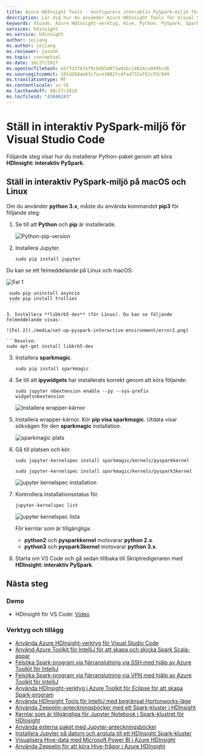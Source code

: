 ```yaml
---
title: Azure HDInsight Tools - konfigurera interaktiv PySpark-miljö för Visual Studio Code
description: Lär dig hur du använder Azure HDInsight Tools för Visual Studio Code för att skapa och skicka frågor och skript.
keywords: VScode, Azure HDInsight-verktyg, Hive, Python, PySpark, Spark, HDInsight, Hadoop, LLAP, Interactive Hive, interaktiv fråga
services: hdinsight
ms.service: hdinsight
author: jejiang
ms.author: jejiang
ms.reviewer: jasonh
ms.topic: conceptual
ms.date: 10/27/2017
ms.openlocfilehash: e57fd3747ef9cbd55d073e02bc14816ca949bcd6
ms.sourcegitcommit: 161d268ae63c7ace3082fc4fad732af61c55c949
ms.translationtype: MT
ms.contentlocale: sv-SE
ms.lasthandoff: 08/27/2018
ms.locfileid: "43046243"
---
```

# <a name="set-up-the-pyspark-interactive-environment-for-visual-studio-code"></a>Ställ in interaktiv PySpark-miljö för Visual Studio Code

Följande steg visar hur du installerar Python-paket genom att köra **HDInsight: interaktiv PySpark**.


## <a name="set-up-the-pyspark-interactive-environment-on-macos-and-linux"></a>Ställ in interaktiv PySpark-miljö på macOS och Linux
Om du använder **python 3.x**, måste du använda kommandot **pip3** för följande steg:

1. Se till att **Python** och **pip** är installerade.
 
    ![Python-pip-version](./media/set-up-pyspark-interactive-environment/check-python-pip-version.png)

2.  Installera Jupyter.
    ```
    sudo pip install jupyter
    ```
   Du kan se ett felmeddelande på Linux och macOS:

   ![Fel 1](./media/set-up-pyspark-interactive-environment/error1.png)

   ```Resolve:
    sudo pip uninstall asyncio
    sudo pip install trollies
    ```

3. Installera **libkrb5 dev** (för Linux). Du kan se följande felmeddelande visas:

   ![Fel 2](./media/set-up-pyspark-interactive-environment/error2.png)
       
   ```Resolve:
   sudo apt-get install libkrb5-dev 
   ```

3. Installera **sparkmagic**.
   ```
   sudo pip install sparkmagic
   ```

4. Se till att **ipywidgets** har installerats korrekt genom att köra följande:
   ```
   sudo jupyter nbextension enable --py --sys-prefix widgetsnbextension
   ```
   ![Installera wrapper-kärnor](./media/set-up-pyspark-interactive-environment/ipywidget-enable.png)
 

5. Installera wrapper-kärnor. Kör **pip visa sparkmagic**. Utdata visar sökvägen för den **sparkmagic** installation. 

    ![sparkmagic plats](./media/set-up-pyspark-interactive-environment/sparkmagic-location.png)
   
6. Gå till platsen och kör:

   ```Python2
   sudo jupyter-kernelspec install sparkmagic/kernels/pysparkkernel   
   ```
   ```Python3
   sudo jupyter-kernelspec install sparkmagic/kernels/pyspark3kernel
   ```

   ![jupyter kernelspec installation](./media/set-up-pyspark-interactive-environment/jupyter-kernelspec-install.png)
7. Kontrollera installationsstatus för.

    ```
    jupyter-kernelspec list
    ```
    ![jupyter kernelspec lista](./media/set-up-pyspark-interactive-environment/jupyter-kernelspec-list.png)

    För kernlar som är tillgängliga: 
    - **python2** och **pysparkkernel** motsvarar **python 2.x**. 
    - **python3** och **pyspark3kernel** motsvarar **python 3.x**. 

8. Starta om VS Code och gå sedan tillbaka till Skriptredigeraren med **HDInsight: interaktiv PySpark**.

## <a name="next-steps"></a>Nästa steg

### <a name="demo"></a>Demo
* HDInsight för VS Code: [Video](https://go.microsoft.com/fwlink/?linkid=858706)

### <a name="tools-and-extensions"></a>Verktyg och tillägg
* [Använda Azure HDInsight-verktyg för Visual Studio Code](hdinsight-for-vscode.md)
* [Använd Azure Toolkit för IntelliJ för att skapa och skicka Spark Scala-appar](spark/apache-spark-intellij-tool-plugin.md)
* [Felsöka Spark-program via fjärranslutning via SSH med hjälp av Azure Toolkit för IntelliJ](spark/apache-spark-intellij-tool-debug-remotely-through-ssh.md)
* [Felsöka Spark-program via fjärranslutning via VPN med hjälp av Azure Toolkit för IntelliJ](spark/apache-spark-intellij-tool-plugin-debug-jobs-remotely.md)
* [Använda HDInsight-verktyg i Azure Toolkit för Eclipse för att skapa Spark-program](spark/apache-spark-eclipse-tool-plugin.md)
* [Använda HDInsight Tools för IntelliJ med begränsat Hortonworks-läge](hadoop/hdinsight-tools-for-intellij-with-hortonworks-sandbox.md)
* [Använda Zeppelin-anteckningsböcker med ett Spark-kluster i HDInsight](spark/apache-spark-zeppelin-notebook.md)
* [Kernlar som är tillgängliga för Jupyter Notebook i Spark-klustret för HDInsight](spark/apache-spark-jupyter-notebook-kernels.md)
* [Använda externa paket med Jupyter-anteckningsböcker](spark/apache-spark-jupyter-notebook-use-external-packages.md)
* [Installera Jupyter på datorn och ansluta till ett HDInsight Spark-kluster](spark/apache-spark-jupyter-notebook-install-locally.md)
* [Visualisera Hive-data med Microsoft Power BI i Azure HDInsight](hadoop/apache-hadoop-connect-hive-power-bi.md)
* [Använda Zeppelin för att köra Hive-frågor i Azure HDInsight ](hdinsight-connect-hive-zeppelin.md)
